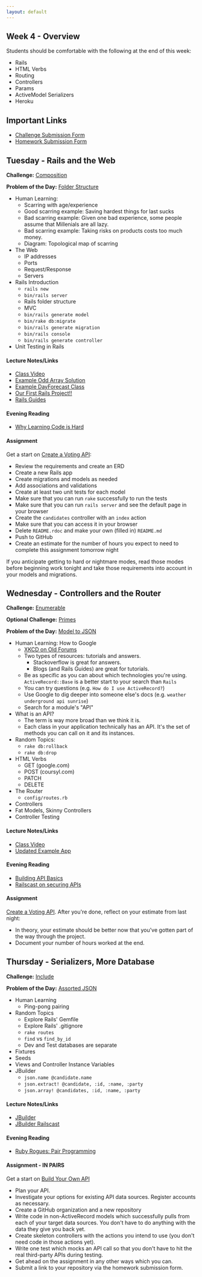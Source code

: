 ```yaml
---
layout: default
---
```


## Week 4 - Overview

Students should be comfortable with the following at the end of this week:

* Rails
* HTML Verbs
* Routing
* Controllers
* Params
* ActiveModel Serializers
* Heroku


## Important Links

* [Challenge Submission Form](http://goo.gl/forms/OzzXZL6iEF)
* [Homework Submission Form](http://goo.gl/forms/o9so3mi9Sd)


## Tuesday - Rails and the Web

**Challenge:** [Composition](https://github.com/masonfmatthews/rails_assignments/blob/master/challenges/composition_challenge.rb)

**Problem of the Day:** [Folder Structure](https://github.com/masonfmatthews/rails_assignments/blob/master/exercises/folder_structure)

* Human Learning:
  * Scarring with age/experience
  * Good scarring example: Saving hardest things for last sucks
  * Bad scarring example: Given one bad experience, some people assume that Millenials are all lazy.
  * Bad scarring example: Taking risks on products costs too much money.
  * Diagram: Topological map of scarring
* The Web
  * IP addresses
  * Ports
  * Request/Response
  * Servers
* Rails Introduction
  * `rails new`
  * `bin/rails server`
  * Rails folder structure
  * MVC
  * `bin/rails generate model`
  * `bin/rake db:migrate`
  * `bin/rails generate migration`
  * `bin/rails console`
  * `bin/rails generate controller`
* Unit Testing in Rails

#### Lecture Notes/Links

* [Class Video](http://youtu.be/CYYcNxMNV1w)
* [Example Odd Array Solution](w4-1/odd_array.rb)
* [Example DayForecast Class](w4-1/ten_day_forecast.rb)
* [Our First Rails Project!!](https://github.com/tiyd-rails-2015-05/langhorn_slim_and_the_law)
* [Rails Guides](http://guides.rubyonrails.org/index.html)

#### Evening Reading

* [Why Learning Code is Hard](http://www.vikingcodeschool.com/posts/why-learning-to-code-is-so-damn-hard)

#### Assignment

Get a start on [Create a Voting API](https://github.com/tiyd-rails-2015-05/voting_api):

* Review the requirements and create an ERD
* Create a new Rails app
* Create migrations and models as needed
* Add associations and validations
* Create at least two unit tests for each model
* Make sure that you can run `rake` successfully to run the tests
* Make sure that you can run `rails server` and see the default page in your browser
* Create the `candidates` controller with an `index` action
* Make sure that you can access it in your browser
* Delete `README.rdoc` and make your own (filled in) `README.md`
* Push to GitHub
* Create an estimate for the number of hours you expect to need to complete this assignment tomorrow night

If you anticipate getting to hard or nightmare modes, read those modes before beginning work tonight and take those requirements into account in your models and migrations.

## Wednesday - Controllers and the Router

**Challenge:** [Enumerable](https://github.com/masonfmatthews/rails_assignments/blob/master/challenges/enumerable_challenge.rb)

**Optional Challenge:**
[Primes](https://github.com/masonfmatthews/rails_assignments/blob/master/challenges/primes_challenge.rb)

**Problem of the Day:** [Model to JSON](https://github.com/masonfmatthews/rails_assignments/blob/master/exercises/model_to_json)

* Human Learning: How to Google
  * [XKCD on Old Forums](https://xkcd.com/979/)
  * Two types of resources: tutorials and answers.
    * Stackoverflow is great for answers.
    * Blogs (and Rails Guides) are great for tutorials.
  * Be as specific as you can about which technologies you're using.  `ActiveRecord::Base` is a better start to your search than `Rails`
  * You can try questions (e.g. `How do I use ActiveRecord?`)
  * Use Google to dig deeper into someone else's docs (e.g. `weather underground api sunrise`)
  * Search for a module's "API"
* What is an API?
  * The term is way more broad than we think it is.
  * Each class in your application technically has an API.  It's the set of methods you can call on it and its instances.
* Random Topics:
  * `rake db:rollback`
  * `rake db:drop`
* HTML Verbs
  * GET (google.com)
  * POST (coursyl.com)
  * PATCH
  * DELETE
* The Router
  * `config/routes.rb`
* Controllers
* Fat Models, Skinny Controllers
* Controller Testing

#### Lecture Notes/Links

* [Class Video](http://youtu.be/4Zet5JP9nkc)
* [Updated Example App](https://github.com/tiyd-rails-2015-05/langhorn_slim_and_the_law)

#### Evening Reading

* [Building API Basics](http://www.theodinproject.com/ruby-on-rails/apis-and-building-your-own)
* [Railscast on securing APIs](http://railscasts.com/episodes/352-securing-an-api)

#### Assignment

[Create a Voting API](https://github.com/tiyd-rails-2015-05/voting_api).  After you're done, reflect on your estimate from last night:
  * In theory, your estimate should be better now that you've gotten part of the way through the project.
  * Document your number of hours worked at the end.


## Thursday - Serializers, More Database

**Challenge:** [Include](https://github.com/masonfmatthews/rails_assignments/blob/master/challenges/include_challenge.rb)

**Problem of the Day:** [Assorted JSON](https://github.com/masonfmatthews/rails_assignments/blob/master/exercises/assorted_json/)

* Human Learning
  * Ping-pong pairing
* Random Topics
  * Explore Rails' Gemfile
  * Explore Rails' .gitignore
  * `rake routes`
  * `find` vs `find_by_id`
  * Dev and Test databases are separate
* Fixtures
* Seeds
* Views and Controller Instance Variables
* JBuilder
  * `json.name @candidate.name`
  * `json.extract! @candidate, :id, :name, :party`
  * `json.array! @candidates, :id, :name, :party`

#### Lecture Notes/Links

* [JBuilder](https://github.com/rails/jbuilder)
* [JBuilder Railscast](http://railscasts.com/episodes/320-jbuilder)

#### Evening Reading

* [Ruby Rogues: Pair Programming](http://devchat.tv/ruby-rogues/026-rr-pair-programming)

#### Assignment - IN PAIRS

Get a start on [Build Your Own API](https://github.com/tiyd-rails-2015-01/novel_api)

* Plan your API.
* Investigate your options for existing API data sources.  Register accounts as necessary.
* Create a GitHub organization and a new repository
* Write code in non-ActiveRecord models which successfully pulls from each of your target data sources.  You don't have to do anything with the data they give you back yet.
* Create skeleton controllers with the actions you intend to use (you don't need code in those actions yet).
* Write one test which mocks an API call so that you don't have to hit the real third-party APIs during testing.
* Get ahead on the assignment in any other ways which you can.
* Submit a link to your repository via the homework submission form.


<!--

## Not yet covered

* Memoization (`||=`)
* API More Complex Auth
  * https://developer.github.com/v3/#authentication
* [Example Testing Repo from Class](https://github.com/tiyd-rails-2015-01/testing_example)
* Files from class:
  * [List of what we covered](https://github.com/tiyd-rails-2015-01/testing_example/blob/master/test_types.md)
* [Example Hybrid API app developed in class](https://github.com/tiyd-rails-2015-01/api_creation_example)
* Example: `as_json`
* `config.time_zone = 'Eastern Time (US & Canada)'`


## Friday - Production and Heroku

**Problem of the Day:** Since code your users access has to be more stable than the code on your development laptop (and may need patches), how would you organize your branches to make this doable?

* Random Topics
  * Security implications of API keys in the database
  * Security implications of API keys over http (headers vs parameters)
  * Action on your server trying to access the API on your server
  * Deadlock
* Agile
  * Baby Duck Syndrome
  * [XKCD on Breaking Someone's Workflow](https://xkcd.com/1172/)
* Rails Servers
  * WEBrick vs. Mongrel vs. Puma
  * `./bin/rails`
* Dev vs. Production
* GitFlow
* Heroku
  * `git remote` review
  * Set up account
  * Create new Heroku project
  * Move `sqlite3` gem
  * Add `pg` and `rails_12factor gems`
  * `bundle install --without production`
  * heroku add remote command
  * git push heroku master
  * heroku run rake db:migrate

#### Lecture Notes/Links

* [Heroku docs on installing Rails 4 apps](https://devcenter.heroku.com/articles/rails4)
* [Example App From Class](https://github.com/tiyd-rails-2015-01/db_backed_api_example)
* [Pre-break Video](http://youtu.be/MvX_XPAMpfI)
* [Mini-lecture Video](http://youtu.be/PXCm6K4CVh4)

#### Evening Reading

* [Pro Git Ch. 3.3](http://git-scm.com/book/en/v2/Git-Branching-Branch-Management)
* [Pro Git Ch. 3.4](http://git-scm.com/book/en/v2/Git-Branching-Branching-Workflows)


## Weekend Assignment - IN PAIRS

[Build Your Own API](https://github.com/tiyd-rails-2015-01/novel_api)


-->
